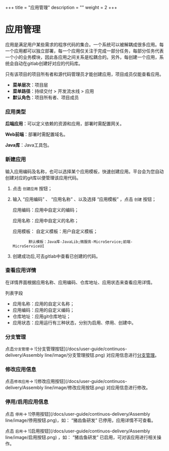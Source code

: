 ﻿+++
title = "应用管理"
description = ""
weight = 2
+++


# 应用管理
 
  应用是满足用户某些需求的程序代码的集合。一个系统可以被解耦成很多应用。每一个应用都可以独立部署，每一个应用仅关注于完成一部分任务，每部分任务代表一个小的业务模块，因此各应用之间关系是松耦合的。另外，每创建一个应用，系统会自动在gitlab创建好对应的代码库。

  只有该项目的项目所有者和源代码管理员才能创建应用，项目成员仅能查看应用。
  
  - **菜单层次**：项目层
  - **菜单路径**：持续交付 > 开发流水线 > 应用
  - **默认角色**：项目所有者、项目成员

### 应用类型

  **后端应用**：可以定义依赖的资源和应用，部署时需配置网关。

  **Web前端**：部署时需配置域名。

  **Java库**：Java工具包。

### 新建应用

输入应用编码及名称，也可以选择某个应用模板，快速创建应用。平台会为您自动创建对应的git库以便管理该应用代码。

 1. 点击 `创建应用` 按钮；

 1. 输入 “应用编码” 、 “应用名称” 、以及选择 “应用模板” ，点击 `创建` 按钮；

    应用编码：应用中自定义的编码；

    应用名称：应用中自定义的名称；

    应用模板： 自定义模板：用户自定义模板；


               默认模板：Java库-JavaLib;微服务-MicroService;前端-MicroServiceUI
      
 1. 创建成功后,可去gitlab中查看已创建的代码。

### 查看应用详情

  在详情界面根据应用名称、应用编码、仓库地址、应用状态来查看应用详情。

列表字段

 - 应用名称：应用的自定义名称；
 - 应用编码：应用的自定义编码；
 - 仓库地址：应用git仓库地址；
 - 应用状态：应用运行有三种状态，分别为启用、停用、创建中。

### 分支管理

点击`分支管理`→ ![分支管理按钮](/docs/user-guide/continuos-delivery/Assembly line/image/分支管理按钮.png) 对应用信息进行[分支管理](../../assembly-line/branch-management)。

### 修改应用信息

点击`修改应用`→ ![修改应用按钮](/docs/user-guide/continuos-delivery/Assembly line/image/修改应用按钮.png) 对应用信息进行修改。

### 停用/启用应用信息

 点击 `停用`→ ![停用按钮](/docs/user-guide/continuos-delivery/Assembly line/image/停用按钮.png)，如： “猪齿鱼研发” 已停用，应用详情不可查看。 

 点击 `启用`→ ![启用按钮](/docs/user-guide/continuos-delivery/Assembly line/image/启用按钮.png) ，如： “猪齿鱼研发” 已启用，可对该应用进行相关操作。
